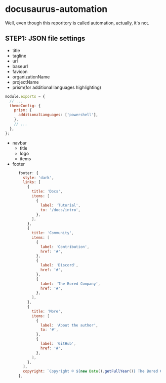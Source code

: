 # docusaurus-automation

Well, even though this reporitory is called automation, actually, it's not.

## STEP1: JSON file settings
- title
- tagline
- url
- baseurl
- favicon
- organizationName
- projectName
- prism(for additional languages highlighting)
```js
module.exports = {
  // ...
  themeConfig: {
    prism: {
      additionalLanguages: ['powershell'],
    },
    // ...
  },
};
```
- navbar
  - title
  - logo
  - items
- footer
```js
      footer: {
        style: 'dark',
        links: [
          {
            title: 'Docs',
            items: [
              {
                label: 'Tutorial',
                to: '/docs/intro',
              },
            ],
          },
          {
            title: 'Community',
            items: [
              {
                label: 'Contribution',
                href: '#',
              },
              {
                label: 'Discord',
                href: '#',
              },
              {
                label: 'The Bored Company',
                href: '#',
              },
            ],
          },
          {
            title: 'More',
            items: [
              {
                label: 'About the author',
                to: '#',
              },
              {
                label: 'GitHub',
                href: '#',
              },
            ],
          },
        ],
        copyright: `Copyright © ${new Date().getFullYear()} The Bored Company, Built with Docusaurus.`,
      },
```
